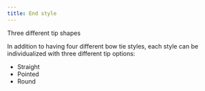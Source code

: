 ```yaml
---
title: End style
---
```

Three different tip shapes

In addition to having four different bow tie styles, each style can be individualized
with three different tip options:

 - Straight
 - Pointed
 - Round

